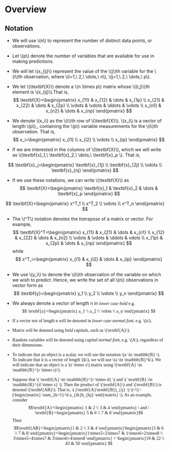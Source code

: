 # Overview

## Notation

+ We will use \\(n\\) to represent the number of distinct data points, or observations.

+ Let \\(p\\) denote the number of variables that are available for use in making predictions.

+ We will let \\(x_{ij}\\) represent the value of the \\(j\\)th variable for the \\(i\\)th observation, where \\(i=1,\ 2,\ \dots,\ n\\), \\(j=1,\ 2,\ \dots,\ p\\).

+ We let \\(\textbf{X}\\) denote a \\(n \times p\\) matrix whose \\((i,j)\\)th element is \\(x_{ij}\\).That is,
$$
\textbf{X}=\begin{pmatrix}
x_{11} & x_{12} & \dots & x_{1p} \\
x_{21} & x_{22} & \dots & x_{2p} \\
\vdots & \vdots & \ddots & \vdots \\
x_{n1} & x_{n2} & \dots & x_{np}
\end{pmatrix}
$$

+ We denote \\(x_i\\) as the \\(i\\)th row of  \\(\textbf{X}\\). \\(x_i\\) is a vector of length \\(p\\),, containing the \\(p\\) variable measurements for the \\(i\\)th observation. That is,
$$
x_i=\begin{pmatrix}
x_{i1} \\
x_{i2} \\
\vdots \\
x_{ip}
\end{pmatrix}
$$

+ If we are interested in the columns of \\(\textbf{X}\\), which we will write as \\(\textbf{x}_1,\ \textbf{x}_2,\ \dots,\ \textbf{x}_p \\). That is,

$$
\textbf{x}_j=\begin{pmatrix}
\textbf{x}_{1j} \\
\textbf{x}_{2j} \\
\vdots \\
\textbf{x}_{nj}
\end{pmatrix}
$$

+ If we use these notations, we can write \\(\textbf{X}\\) as
$$
\textbf{X}=\begin{pmatrix}
\textbf{x}_1 & \textbf{x}_2 & \dots & \textbf{x}_p
\end{pmatrix}
$$

$$
\textbf{X}=\begin{pmatrix}
x^T_1 \\
x^T_2 \\
\vdots \\
x^T_n
\end{pmatrix}
$$

+ The \\(^T\\) notation denotes the *transpose* of a matrix or vector. For example,
$$
\textbf{X}^T=\begin{pmatrix}
x_{11} & x_{21} & \dots & x_{n1} \\
x_{12} & x_{22} & \dots & x_{n2} \\
\vdots & \vdots & \ddots & vdots \\
x_{1p} & x_{2p} & \dots & x_{np}
\end{pmatrix}
$$
while
$$
x^T_i=\begin{pmatrix}
x_{i1} & x_{i2} & \dots & x_{ip}
\end{pmatrix}
$$

+ We use \\(y_i\\) to denote the \\(i\\)th observation of the variable on which we wish to predict. Hence, we write the set of all \\(n\\) observations in vector form as
$$
\textbf{y}=\begin{pmatrix}
y_1 \\
y_2 \\
\vdots \\
y_n
\end{pmatrix}
$$

+ We always denote a vector of length n in *<font face='Computer Modern'>lower case bold* e.g.
$$
\textbf{a}=\begin{pmatrix}
a_1 \\
a_2 \\
\vdots \\
a_n
\end{pmatrix}
$$

+ If a vector not of length n will be denoted in *<font face='Computer Modern'> lower case normal font*, e.g. \\(a\\).

+ Matrix will be denoted using *<font face='Computer Modern'> bold capitals*, such as \\(\textbf{A}\\).

+ Random variables will be denoted using *<font face='Computer Modern'> capital normal font*, e.g. \\(A\\), regardless of their dimensions.

+ To indicate that an object is a scalar, we will use the notation \\(a \in \mathbb{R} \\). To indicate that it is a vector of length \\(k\\), we will use \\(a \in \mathbb{R}^k\\). We will indicate that an object is a \\(r \times s\\) matrix using \\(\textbf{A} \in \mathbb{R}^{r \times s}\\).

+ Suppose that \\( \textbf{A} \in \mathbb{R}^{r \times d} \\) and \\( \textbf{B} \in \mathbb{R}^{d \times s} \\). Then the product of \\(\textbf{A}\\) and \\(\textbf{B}\\) is denoted \\(\textbf{AB}\\). That is, \\( (\textbf{A}\textbf{B})\_{ij} \\) \\(\=\\) \\(\begin{matrix} \sum_{k=1}^d a_{ik}b_{kj} \end{matrix} \\). As an example, consider
$$\textbf{A}=\begin{pmatrix}
1 & 2 \\
3 & 4
\end{pmatrix} \  and \
\textbf{B}=\begin{pmatrix}
5 & 6 \\
7 & 8
\end{pmatrix}$$
Then
$$\textbf{AB}=\begin{pmatrix}1 & 2 \\ 3 & 4 \end{pmatrix}\begin{pmatrix}5 & 6 \\ 7 & 8 \end{pmatrix}=\begin{pmatrix}1\times5+2\times7 & 1\times6+2\times8 \\ 3\times5+4\times7 & 3\times6+4\times8 \end{pmatrix} = \begin{pmatrix}19 & 22 \\ 43 & 50 \end{pmatrix} $$
